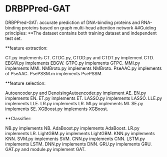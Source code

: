 # DRBPPred-GAT
DRBPPred-GAT: accurate prediction of DNA-binding proteins and RNA-binding proteins based on graph multi-head attention network
##Guiding principles:
**The dataset contains both training dataset and independent test set.

**feature extraction:

CT.py implements CT. 
CTDC.py, CTDD.py and CTDT.py implement CTD. 
EBGW.py implements EBGW.
GTPC.py implements GTPC.
MMI.py implements MMI.
NMBroto.py implements NMBroto.
PseAAC.py implements of PseAAC.
PsePSSM.m implements PsePSSM.

**feature selection:

Autoencoder.py and DenoisingAutoencoder.py implement AE.
EN.py implements EN.
ET.py implements ET.
LASSO.py implements LASSO.
LLE.py implements LLE.
LR.py implements LR.
MI.py implements MI.
SE.py implements SE.
XGBoost.py implements XGBoost.

**Classifier:

NB.py implements NB.
AdaBoost.py implements AdaBoost.
LR.py implements LR.
LightGBM.py implements LightGBM.
KNN.py implements KNN.
SVM.py implements SVM.
CNN.py implements CNN.
LSTM.py implements LSTM.
DNN.py implements DNN.
GRU.py implements GRU.
GAT.py and module.py implement GAT.
